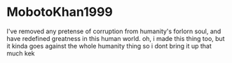 # MobotoKhan1999
I've removed any pretense of corruption from humanity's forlorn soul, and have redefined greatness in this human world.  oh, i made this thing too, but it kinda goes against the whole humanity thing so i dont bring it up that much
kek

